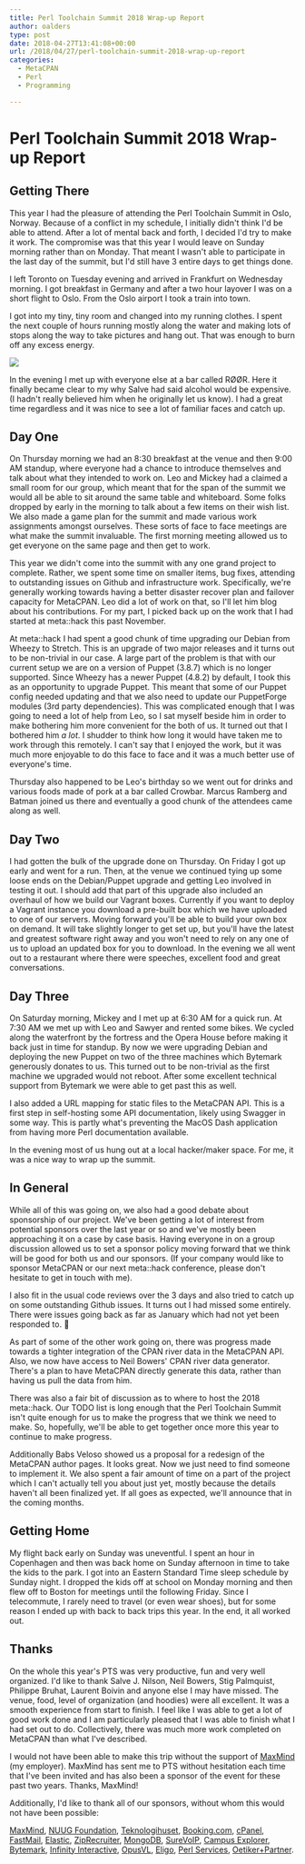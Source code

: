 ```yaml
---
title: Perl Toolchain Summit 2018 Wrap-up Report
author: oalders
type: post
date: 2018-04-27T13:41:08+00:00
url: /2018/04/27/perl-toolchain-summit-2018-wrap-up-report
categories:
  - MetaCPAN
  - Perl
  - Programming

---
```

# Perl Toolchain Summit 2018 Wrap-up Report

## Getting There

This year I had the pleasure of attending the Perl Toolchain Summit in Oslo, Norway. Because of a conflict in my schedule, I initially didn't think I'd be able to attend. After a lot of mental back and forth, I decided I'd try to make it work. The compromise was that this year I would leave on Sunday morning rather than on Monday. That meant I wasn't able to participate in the last day of the summit, but I'd still have 3 entire days to get things done.

I left Toronto on Tuesday evening and arrived in Frankfurt on Wednesday morning. I got breakfast in Germany and after a two hour layover I was on a short flight to Oslo. From the Oslo airport I took a train into town.

I got into my tiny, tiny room and changed into my running clothes. I spent the next couple of hours running mostly along the water and making lots of stops along the way to take pictures and hang out. That was enough to burn off any excess energy.

![][1]

In the evening I met up with everyone else at a bar called RØØR. Here it finally became clear to my why Salve had said alcohol would be expensive. (I hadn't really believed him when he originally let us know). I had a great time regardless and it was nice to see a lot of familiar faces and catch up.

## Day One

On Thursday morning we had an 8:30 breakfast at the venue and then 9:00 AM standup, where everyone had a chance to introduce themselves and talk about what they intended to work on. Leo and Mickey had a claimed a small room for our group, which meant that for the span of the summit we would all be able to sit around the same table and whiteboard. Some folks dropped by early in the morning to talk about a few items on their wish list. We also made a game plan for the summit and made various work assignments amongst ourselves. These sorts of face to face meetings are what make the summit invaluable. The first morning meeting allowed us to get everyone on the same page and then get to work.

This year we didn't come into the summit with any one grand project to complete. Rather, we spent some time on smaller items, bug fixes, attending to outstanding issues on Github and infrastructure work. Specifically, we're generally working towards having a better disaster recover plan and failover capacity for MetaCPAN. Leo did a lot of work on that, so I'll let him blog about his contributions. For my part, I picked back up on the work that I had started at meta::hack this past November.

At meta::hack I had spent a good chunk of time upgrading our Debian from Wheezy to Stretch. This is an upgrade of two major releases and it turns out to be non-trivial in our case. A large part of the problem is that with our current setup we are on a version of Puppet (3.8.7) which is no longer supported. Since Wheezy has a newer Puppet (4.8.2) by default, I took this as an opportunity to upgrade Puppet. This meant that some of our Puppet config needed updating and that we also need to update our PuppetForge modules (3rd party dependencies). This was complicated enough that I was going to need a lot of help from Leo, so I sat myself beside him in order to make bothering him more convenient for the both of us. It turned out that I bothered him _a lot_. I shudder to think how long it would have taken me to work through this remotely. I can't say that I enjoyed the work, but it was much more enjoyable to do this face to face and it was a much better use of everyone's time.

Thursday also happened to be Leo's birthday so we went out for drinks and various foods made of pork at a bar called Crowbar. Marcus Ramberg and Batman joined us there and eventually a good chunk of the attendees came along as well.

## Day Two

I had gotten the bulk of the upgrade done on Thursday. On Friday I got up early and went for a run. Then, at the venue we continued tying up some loose ends on the Debian/Puppet upgrade and getting Leo involved in testing it out. I should add that part of this upgrade also included an overhaul of how we build our Vagrant boxes. Currently if you want to deploy a Vagrant instance you download a pre-built box which we have uploaded to one of our servers. Moving forward you'll be able to build your own box on demand. It will take slightly longer to get set up, but you'll have the latest and greatest software right away and you won't need to rely on any one of us to upload an updated box for you to download. In the evening we all went out to a restaurant where there were speeches, excellent food and great conversations.

## Day Three

On Saturday morning, Mickey and I met up at 6:30 AM for a quick run. At 7:30 AM we met up with Leo and Sawyer and rented some bikes. We cycled along the waterfront by the fortress and the Opera House before making it back just in time for standup. By now we were upgrading Debian and deploying the new Puppet on two of the three machines which Bytemark generously donates to us. This turned out to be non-trivial as the first machine we upgraded would not reboot. After some excellent technical support from Bytemark we were able to get past this as well.

I also added a URL mapping for static files to the MetaCPAN API. This is a first step in self-hosting some API documentation, likely using Swagger in some way. This is partly what's preventing the MacOS Dash application from having more Perl documentation available.

In the evening most of us hung out at a local hacker/maker space. For me, it was a nice way to wrap up the summit.

## In General

While all of this was going on, we also had a good debate about sponsorship of our project. We've been getting a lot of interest from potential sponsors over the last year or so and we've mostly been approaching it on a case by case basis. Having everyone in on a group discussion allowed us to set a sponsor policy moving forward that we think will be good for both us and our sponsors. (If your company would like to sponsor MetaCPAN or our next meta::hack conference, please don't hesitate to get in touch with me).

I also fit in the usual code reviews over the 3 days and also tried to catch up on some outstanding Github issues. It turns out I had missed some entirely. There were issues going back as far as January which had not yet been responded to. 🙁

As part of some of the other work going on, there was progress made towards a tighter integration of the CPAN river data in the MetaCPAN API. Also, we now have access to Neil Bowers' CPAN river data generator. There's a plan to have MetaCPAN directly generate this data, rather than having us pull the data from him.

There was also a fair bit of discussion as to where to host the 2018 meta::hack. Our TODO list is long enough that the Perl Toolchain Summit isn't quite enough for us to make the progress that we think we need to make. So, hopefully, we'll be able to get together once more this year to continue to make progress.

Additionally Babs Veloso showed us a proposal for a redesign of the MetaCPAN author pages. It looks great. Now we just need to find someone to implement it. We also spent a fair amount of time on a part of the project which I can't actually tell you about just yet, mostly because the details haven't all been finalized yet. If all goes as expected, we'll announce that in the coming months.

## Getting Home

My flight back early on Sunday was uneventful. I spent an hour in Copenhagen and then was back home on Sunday afternoon in time to take the kids to the park. I got into an Eastern Standard Time sleep schedule by Sunday night. I dropped the kids off at school on Monday morning and then flew off to Boston for meetings until the following Friday. Since I telecommute, I rarely need to travel (or even wear shoes), but for some reason I ended up with back to back trips this year. In the end, it all worked out.

## Thanks

On the whole this year's PTS was very productive, fun and very well organized. I'd like to thank Salve J. Nilson, Neil Bowers, Stig Palmquist, Philippe Bruhat, Laurent Boivin and anyone else I may have missed. The venue, food, level of organization (and hoodies) were all excellent. It was a smooth experience from start to finish. I feel like I was able to get a lot of good work done and I am particularly pleased that I was able to finish what I had set out to do. Collectively, there was much more work completed on MetaCPAN than what I've described.

I would not have been able to make this trip without the support of [MaxMind][2] (my employer). MaxMind has sent me to PTS without hesitation each time that I've been invited and has also been a sponsor of the event for these past two years. Thanks, MaxMind!

Additionally, I'd like to thank all of our sponsors, without whom this would not have been possible:

[MaxMind][2],
[NUUG Foundation][3],
[Teknologihuset][4],
[Booking.com][5],
[cPanel][6],
[FastMail][7],
[Elastic][8],
[ZipRecruiter][9],
[MongoDB][10],
[SureVoIP][11],
[Campus Explorer][12],
[Bytemark][13],
[Infinity Interactive][14],
[OpusVL][15],
[Eligo][16],
[Perl Services][17],
[Oetiker+Partner][18].

 [1]: /wp-content/uploads/2018/04/Screen-Shot-2018-04-27-at-9.35.28-AM-1024x593.png
 [2]: https://www.maxmind.com/en/home
 [3]: https://www.nuugfoundation.no/en/
 [4]: http://www.teknologihuset.no
 [5]: https://www.booking.com
 [6]: https://cpanel.com
 [7]: https://www.fastmail.com
 [8]: https://www.elastic.co
 [9]: https://www.ziprecruiter.com
 [10]: https://www.mongodb.com
 [11]: https://www.surevoip.co.uk
 [12]: https://www.campusexplorer.com
 [13]: https://www.bytemark.co.uk
 [14]: https://www.iinteractive.com
 [15]: http://opusvl.com
 [16]: https://eligo.co.uk
 [17]: https://www.perl-services.de
 [18]: https://www.oetiker.ch

